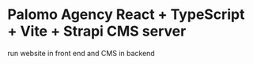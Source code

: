 # Palomo Agency React + TypeScript + Vite + Strapi CMS server

run website in front end and CMS in backend
